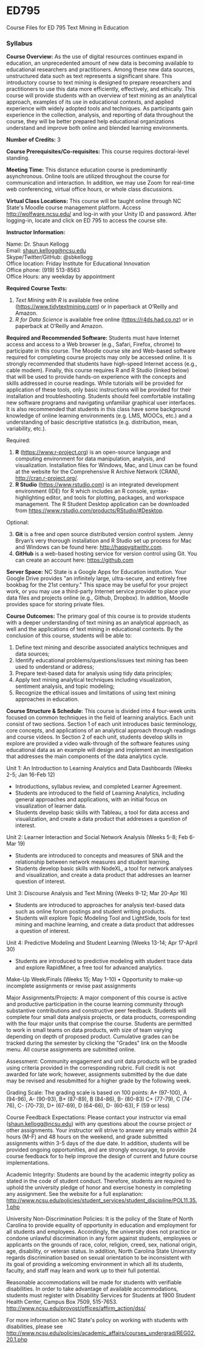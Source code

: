 # ED795
Course Files for ED 795 Text Mining in Education 

### Syllabus


**Course Overview:** As the use of digital resources continues expand in education, an unprecedented amount of new data is becoming available to educational researchers and practitioners. Among these new data sources, unstructured data such as text represents a significant share. This introductory course to text mining is designed to prepare researchers and practitioners to use this data more efficiently, effectively, and ethically. This course will provide students with an overview of text mining as an analytical approach, examples of its use in educational contexts, and applied experience with widely adopted tools and techniques. As participants gain experience in the collection, analysis, and reporting of data throughout the course, they will be better prepared help educational organizations understand and improve both online and blended learning environments.


**Number of Credits:** 3


**Course Prerequisites/Co-requisites:** This course requires doctoral-level standing. 


**Meeting Time:** This distance education course is predominantly asynchronous. Online tools are utilized throughout the course for communication and interaction. In addition, we may use Zoom for real-time web conferencing, virtual office hours, or whole class discussions.


**Virtual Class Locations:** This course will be taught online through NC State's Moodle course management platform. Access http://wolfware.ncsu.edu/ and log-in with your Unity ID and password. After logging-in, locate and click on ED 795 to access the course site.

**Instructor Information:**

Name: Dr. Shaun Kellogg  
Email: shaun.kellogg@ncsu.edu  
Skype/Twitter/GitHub: @sbkellogg  
Office location: Friday Institute for Educational Innovation  
Office phone: (919) 513-8563  
Office Hours: any weekday by appointment  

**Required Course Texts:**

1. *Text Mining with R* is available free online (https://www.tidytextmining.com) or in paperback at O’Reilly and Amazon. 
2. *R for Data Science* is available free online (https://r4ds.had.co.nz) or in paperback at O’Reilly and Amazon. 

**Required and Recommended Software:** Students must have Internet access and access to a Web browser (e.g., Safari, Firefox, chrome) to participate in this course. The Moodle course site and Web-based software required for completing course projects may only be accessed online. It is strongly recommended that students have high-speed Internet access (e.g., cable modem). Finally, this course requires R and R Studio (linked below) that will be used to provide hands-on experience with the concepts and skills addressed in course readings. While tutorials will be provided for application of these tools, only basic instructions will be provided for their installation and troubleshooting. Students should feel comfortable installing new software programs and navigating unfamiliar graphical user interfaces. It is also recommended that students in this class have some background knowledge of online learning environments (e.g. LMS, MOOCs, etc.) and a understanding of basic descriptive statistics (e.g. distribution, mean, variability, etc.). 

Required: 

1. **R** (https://www.r-project.org) is an open-source language and computing environment for data manipulation, analysis, and visualization. Installation files for Windows, Mac, and Linux can be found at the website for the Comprehensive R Archive Network (CRAN), http://cran.r-project.org/. 
2. **R Studio** (https://www.rstudio.com) is an integrated development environment (IDE) for R which includes an R console, syntax-highlighting editor, and tools for plotting, packages, and workspace management. The R Student Desktop application can be downloaded from https://www.rstudio.com/products/RStudio/#Desktop. 

Optional:

3. **Git** is a free and open source distributed version control system. Jenny Bryan’s very thorough installation and R Studio set up process for Mac and Windows can be found here: http://happygitwithr.com. 
4. **GitHub** is a web-based hosting service for version control using Git. You can create an account here: https://github.com 

**Server Space:** NC State is a Google Apps for Education institution. Your Google Drive provides "an infinitely large, ultra-secure, and entirely free bookbag for the 21st century."  This space may be useful for your project work, or you may use a third-party Internet service provider to place your data files and projects online (e.g., Github, Dropbox). In addition, Moodle provides space for storing private files. 

**Course Outcomes:** The primary goal of this course is to provide students with a deeper understanding of text mining as an analytical approach, as well and the applications of text mining in educational contexts. By the conclusion of this course, students will be able to:

1.	Define text mining and describe associated analytics techniques and data sources;
2.	Identify educational problems/questions/issues text mining has been used to understand or address;
3.	Prepare text-based data for analysis using tidy data principles;
4.	Apply text mining analytical techniques including visualization, sentiment analysis, and topic modeling;
5.	Recognize the ethical issues and limitations of using text mining approaches in education.

**Course Structure & Schedule:** This course is divided into 4 four-week units focused on common techniques in the field of learning analytics. Each unit consist of two sections. Section 1 of each unit introduces basic terminology, core concepts, and applications of an analytical approach through readings and course videos. In Section 2 of each unit, students develop skills in explore are provided a video walk-through of the software features using educational data as an example will design and implement an investigation that addresses the main components of the data analytics cycle. 

Unit 1: An Introduction to Learning Analytics and Data Dashboards (Weeks 2-5; Jan 16-Feb 12)

* Introductions, syllabus review, and completed Learner Agreement.  
* Students are introduced to the field of Learning Analytics, including general approaches and applications, with an initial focus on visualization of learner data.  
* Students develop basic skills with Tableau, a tool for data access and visualization, and create a data product that addresses a question of interest. 

Unit 2: Learner Interaction and Social Network Analysis (Weeks 5-8; Feb 6-Mar 19) 

* Students are introduced to concepts and measures of SNA and the relationship between network measures and student learning.  
* Students develop basic skills with NodeXL, a tool for network analyses and visualization, and create a data product that addresses an learner question of interest. 

Unit 3: Discourse Analysis and Text Mining (Weeks 9-12; Mar 20-Apr 16)

* Students are introduced to approaches for analysis text-based data such as online forum postings and student writing products.  
* Students will explore Topic Modeling Tool and LightSide, tools for text mining and machine learning, and create a data product that addresses a question of interest.

Unit 4: Predictive Modeling and Student Learning (Weeks 13-14; Apr 17-April 30)

* Students are introduced to predictive modeling with student trace data and explore RapidMiner, a free tool for advanced analytics.

Make-Up Week/Finals (Weeks 15; May 1-10)
•	Opportunity to make-up incomplete assignments or revise past assignments

Major Assignments/Projects: A major component of this course is active and productive participation in the course learning community through substantive contributions and constructive peer feedback. Students will complete four small data analysis projects, or data products, corresponding with the four major units that comprise the course. Students are permitted to work in small teams on data products, with size of team varying depending on depth of proposed product. Cumulative grades can be tracked during the semester by clicking the "Grades" link on the Moodle menu. All course assignments are submitted online.

Assessment: Community engagement and unit data products will be graded using criteria provided in the corresponding rubric. Full credit is not awarded for late work; however, assignments submitted by the due date may be revised and resubmitted for a higher grade by the following week.

Grading Scale: The grading scale is based on 100 points:
A+ (97-100), A (94-96), A- (90-93), B+ (87-89), B (84-86), B- (80-83)
C+ (77-79), C (74-76), C- (70-73), D+ (67-69), D (64-66), D- (60-63), F (59 or less)

Course Feedback Expectations: Please contact your instructor via email (shaun.kellogg@ncsu.edu) with any questions about the course project or other assignments. Your instructor will strive to answer any emails within 24 hours (M-F) and 48 hours on the weekend, and grade submitted assignments within 3-5 days of the due date. In addition, students will be provided ongoing opportunities, and are strongly encourage, to provide course feedback for to help improve the design of current and future course implementations. 

Academic Integrity: Students are bound by the academic integrity policy as stated in the code of student conduct. Therefore, students are required to uphold the university pledge of honor and exercise honesty in completing any assignment. See the website for a full explanation: http://www.ncsu.edu/policies/student_services/student_discipline/POL11.35.1.php

University Non-Discrimination Policies: It is the policy of the State of North Carolina to provide equality of opportunity in education and employment for all students and employees. Accordingly, the university does not practice or condone unlawful discrimination in any form against students, employees or applicants on the grounds of race, color, religion, creed, sex, national origin, age, disability, or veteran status. In addition, North Carolina State University regards discrimination based on sexual orientation to be inconsistent with its goal of providing a welcoming environment in which all its students, faculty, and staff may learn and work up to their full potential.

Reasonable accommodations will be made for students with verifiable disabilities. In order to take advantage of available accommodations, students must register with Disability Services for Students at 1900 Student Health Center, Campus Box 7509, 515-7653. http://www.ncsu.edu/provost/offices/affirm_action/dss/

For more information on NC State's policy on working with students with disabilities, please see http://www.ncsu.edu/policies/academic_affairs/courses_undergrad/REG02.20.1.php 
